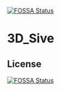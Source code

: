 [![FOSSA Status](https://app.fossa.com/api/projects/git%2Bgithub.com%2Fconradgg%2F3D_Sive.svg?type=shield)](https://app.fossa.com/projects/git%2Bgithub.com%2Fconradgg%2F3D_Sive?ref=badge_shield)

# 3D_Sive

## License
[![FOSSA Status](https://app.fossa.com/api/projects/git%2Bgithub.com%2Fconradgg%2F3D_Sive.svg?type=large)](https://app.fossa.com/projects/git%2Bgithub.com%2Fconradgg%2F3D_Sive?ref=badge_large)